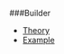 ###Builder
* [Theory](https://refactoring.guru/ru/design-patterns/builder)
* [Example](https://refactoring.guru/ru/design-patterns/builder/java/example)